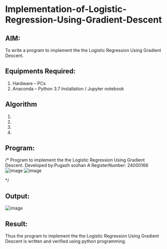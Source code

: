 # Implementation-of-Logistic-Regression-Using-Gradient-Descent

## AIM:
To write a program to implement the the Logistic Regression Using Gradient Descent.

## Equipments Required:
1. Hardware – PCs
2. Anaconda – Python 3.7 Installation / Jupyter notebook

## Algorithm
1. 
2. 
3. 
4. 

## Program:

/*
Program to implement the the Logistic Regression Using Gradient Descent.
Developed by:Pugazh sozhan A 
RegisterNumber: 24000166
![image](https://github.com/user-attachments/assets/22a2f12b-4a7f-4ebb-b0eb-20f1143318e0)
![image](https://github.com/user-attachments/assets/b36e5336-207a-4967-9fcf-c6d8bf94a7bd)


*/


## Output:
![image](https://github.com/user-attachments/assets/daf717f8-ab01-43b1-af96-da80705c08a2)



## Result:
Thus the program to implement the the Logistic Regression Using Gradient Descent is written and verified using python programming.

